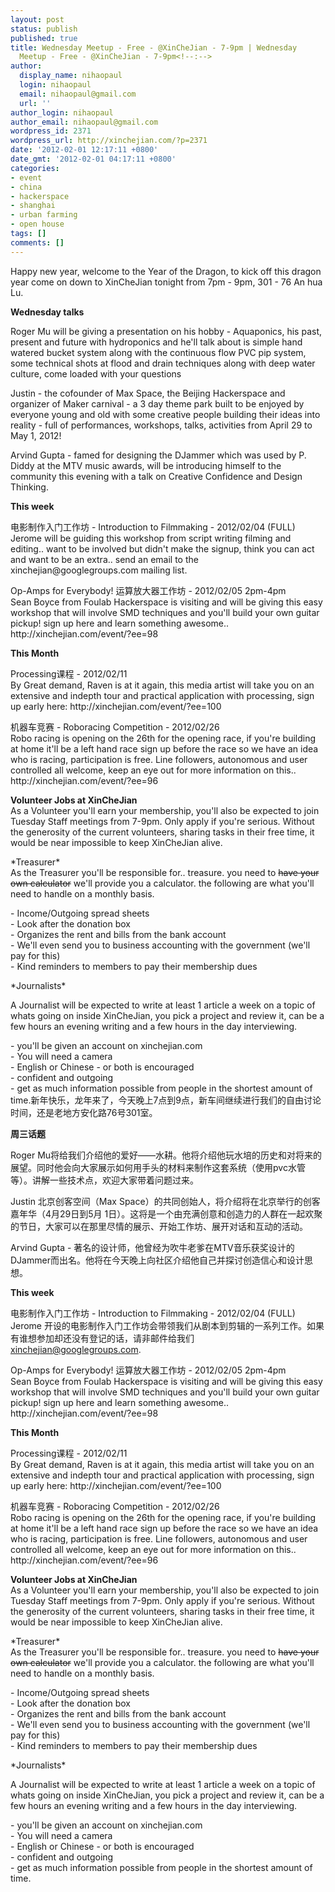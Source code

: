 ```yaml
---
layout: post
status: publish
published: true
title: Wednesday Meetup - Free - @XinCheJian - 7-9pm | Wednesday
  Meetup - Free - @XinCheJian - 7-9pm<!--:-->
author:
  display_name: nihaopaul
  login: nihaopaul
  email: nihaopaul@gmail.com
  url: ''
author_login: nihaopaul
author_email: nihaopaul@gmail.com
wordpress_id: 2371
wordpress_url: http://xinchejian.com/?p=2371
date: '2012-02-01 12:17:11 +0800'
date_gmt: '2012-02-01 04:17:11 +0800'
categories:
- event
- china
- hackerspace
- shanghai
- urban farming
- open house
tags: []
comments: []
---
```

<p><!--:en-->Happy new year, welcome to the Year of the Dragon, to kick off this dragon year come on down to XinCheJian tonight from 7pm - 9pm, 301 - 76 An hua Lu.</p>
<p><strong>Wednesday talks</strong></p>
<p>Roger Mu will be giving a presentation on his hobby - Aquaponics, his past, present and future with hydroponics and he'll talk about is simple hand watered bucket system along with the continuous flow PVC pip system, some technical shots at flood and drain techniques along with deep water culture, come loaded with your questions</p>
<p>Justin - the cofounder of Max Space, the Beijing Hackerspace and organizer of Maker carnival - a 3 day theme park built to be enjoyed by everyone young and old with some creative people building their ideas into reality - full of performances, workshops, talks, activities from April 29 to May 1, 2012!</p>
<p>Arvind Gupta - famed for designing the DJammer which was used by P. Diddy at the MTV music awards, will be introducing himself to the community this evening with a talk on Creative Confidence and Design Thinking.</p>
<p><strong>This week</strong></p>
<p>电影制作入门工作坊 - Introduction to Filmmaking - 2012/02/04 (FULL)<br />
Jerome will be guiding this workshop from script writing filming and editing.. want to be involved but didn't make the signup, think you can act and want to be an extra.. send an email to the xinchejian@googlegroups.com mailing list.</p>
<p>Op-Amps for Everybody! 运算放大器工作坊 - 2012/02/05 2pm-4pm<br />
Sean Boyce from Foulab Hackerspace is visiting and will be giving this easy workshop that will involve SMD techniques and you'll build your own guitar pickup! sign up here and learn something awesome.. http://xinchejian.com/event/?ee=98</p>
<p><strong>This Month</strong></p>
<p>Processing课程 - 2012/02/11<br />
By Great demand, Raven is at it again, this media artist will take you on an extensive and indepth tour and practical application with processing, sign up early here: http://xinchejian.com/event/?ee=100</p>
<p>机器车竞赛 - Roboracing Competition - 2012/02/26<br />
Robo racing is opening on the 26th for the opening race, if you're building at home it'll be a left hand race sign up before the race so we have an idea who is racing, participation is free. Line followers, autonomous and user controlled all welcome, keep an eye out for more information on this.. http://xinchejian.com/event/?ee=96</p>
<p><strong>Volunteer Jobs at XinCheJian</strong><br />
As a Volunteer you'll earn your membership, you'll also be expected to join Tuesday Staff meetings from 7-9pm. Only apply if you're serious. Without the generosity of the current volunteers, sharing tasks in their free time, it would be near impossible to keep XinCheJian alive.</p>
<p>*Treasurer*<br />
As the Treasurer you'll be responsible for.. treasure. you need to <strike>have your own calculator</strike> we'll provide you a calculator. the following are what you'll need to handle on a monthly basis.</p>
<p>- Income/Outgoing spread sheets<br />
- Look after the donation box<br />
- Organizes the rent and bills from the bank account<br />
- We'll even send you to business accounting with the government (we'll pay for this)<br />
- Kind reminders to members to pay their membership dues</p>
<p>*Journalists*</p>
<p>A Journalist will be expected to write at least 1 article a week on a topic of whats going on inside XinCheJian, you pick a project and review it, can be a few hours an evening writing and a few hours in the day interviewing.</p>
<p>- you'll be given an account on xinchejian.com<br />
- You will need a camera<br />
- English or Chinese - or both is encouraged<br />
- confident and outgoing<br />
- get as much information possible from people in the shortest amount of time.<!--:--><!--:zh-->新年快乐，龙年来了，今天晚上7点到9点，新车间继续进行我们的自由讨论时间，还是老地方安化路76号301室。</p>
<p><strong>周三话题</strong></p>
<p>Roger Mu将给我们介绍他的爱好&mdash;&mdash;水耕。他将介绍他玩水培的历史和对将来的展望。同时他会向大家展示如何用手头的材料来制作这套系统（使用pvc水管等）。讲解一些技术点，欢迎大家带着问题过来。</p>
<p>Justin 北京创客空间（Max Space）的共同创始人，将介绍将在北京举行的创客嘉年华（4月29日到5月 1日）。这将是一个由充满创意和创造力的人群在一起欢聚的节日，大家可以在那里尽情的展示、开始工作坊、展开对话和互动的活动。</p>
<p>Arvind Gupta - 著名的设计师，他曾经为吹牛老爹在MTV音乐获奖设计的DJammer而出名。他将在今天晚上向社区介绍他自己并探讨创造信心和设计思想。</p>
<p><strong>This week</strong></p>
<p>电影制作入门工作坊 - Introduction to Filmmaking - 2012/02/04 (FULL)<br />
Jerome 开设的电影制作入门工作坊会带领我们从剧本到剪辑的一系列工作。如果有谁想参加却还没有登记的话，请非邮件给我们 <a href="mailto:xinchejian@googlegroups.com">xinchejian@googlegroups.com</a>.</p>
<p>Op-Amps for Everybody! 运算放大器工作坊 - 2012/02/05 2pm-4pm<br />
Sean Boyce from Foulab Hackerspace is visiting and will be giving this easy workshop that will involve SMD techniques and you'll build your own guitar pickup! sign up here and learn something awesome.. http://xinchejian.com/event/?ee=98</p>
<p><strong>This Month</strong></p>
<p>Processing课程 - 2012/02/11<br />
By Great demand, Raven is at it again, this media artist will take you on an extensive and indepth tour and practical application with processing, sign up early here: http://xinchejian.com/event/?ee=100</p>
<p>机器车竞赛 - Roboracing Competition - 2012/02/26<br />
Robo racing is opening on the 26th for the opening race, if you're building at home it'll be a left hand race sign up before the race so we have an idea who is racing, participation is free. Line followers, autonomous and user controlled all welcome, keep an eye out for more information on this.. http://xinchejian.com/event/?ee=96</p>
<p><strong>Volunteer Jobs at XinCheJian</strong><br />
As a Volunteer you'll earn your membership, you'll also be expected to join Tuesday Staff meetings from 7-9pm. Only apply if you're serious. Without the generosity of the current volunteers, sharing tasks in their free time, it would be near impossible to keep XinCheJian alive.</p>
<p>*Treasurer*<br />
As the Treasurer you'll be responsible for.. treasure. you need to <strike>have your own calculator</strike> we'll provide you a calculator. the following are what you'll need to handle on a monthly basis.</p>
<p>- Income/Outgoing spread sheets<br />
- Look after the donation box<br />
- Organizes the rent and bills from the bank account<br />
- We'll even send you to business accounting with the government (we'll pay for this)<br />
- Kind reminders to members to pay their membership dues</p>
<p>*Journalists*</p>
<p>A Journalist will be expected to write at least 1 article a week on a topic of whats going on inside XinCheJian, you pick a project and review it, can be a few hours an evening writing and a few hours in the day interviewing.</p>
<p>- you'll be given an account on xinchejian.com<br />
- You will need a camera<br />
- English or Chinese - or both is encouraged<br />
- confident and outgoing<br />
- get as much information possible from people in the shortest amount of time.<!--:--></p>
